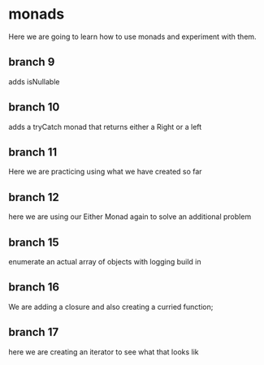 # monads

Here we are going to learn how to use monads and experiment with them.

## branch 9

adds isNullable

## branch 10

adds a tryCatch monad that returns either a Right or a left

## branch 11

Here we are practicing using what we have created so far

## branch 12

here we are using our Either Monad again to solve an additional problem

## branch 15

enumerate an actual array of objects with logging build in

## branch  16

We are adding a closure and also creating a curried function;

## branch 17

here we are creating an iterator to see what that looks lik
